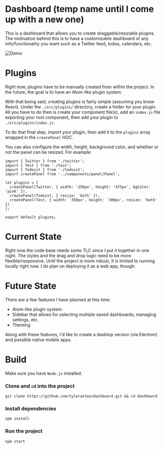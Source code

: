 # Dashboard (temp name until I come up with a new one)
This is a dashboard that allows you to create draggable/resizable plugins. The motivation behind this is to have a customizable dashboard of any info/functionality you want such as a Twitter feed, todos, calendars, etc.

![Demo](https://media.giphy.com/media/xUPGGFrMkW0uNJB5kc/giphy.gif)

# Plugins
Right now, plugins have to be manually created from within the project. In the future, the goal is to have an Atom-like plugin system.

With that being said, creating plugins is fairly simple (assuming you know React). Under the `./src/plugins/` directory, create a folder for your plugin. All you have to do then is create your component file(s), add an `index.js` file exporting your root component, then add your plugin to `./src/plugins/index.js`.

To do that final step, import your plugin, then add it to the `plugins` array wrapped in the `createPanel` HOC.

You can also configure the width, height, background color, and whether or not the panel can be resized. For example:
```
import { Twitter } from './twitter';
import { Test } from './test';
import { Todoist } from './todoist';
import createPanel from '../components/panel/Panel';

let plugins = [
  createPanel(Twitter, { width: '250px', height: '475px', bgColor: 'pink' }),
  createPanel(Todoist, { resize: 'both' }),
  createPanel(Test, { width: '350px', height: '300px', resize: 'both' })
];

export default plugins;
```

# Current State
Right now the code base needs some TLC since I put it together in one night. The styles and the drag and drop logic  need to be more flexible/responsive. Until the project is more robust, it is limited to running locally right now. I do plan on deploying it as a web app, though.

# Future State
There are a few features I have planned at this time:

- Atom-like plugin system.
- Sidebar that allows for selecting multiple saved dashboards, managing settings, etc.
- Theming

Along with these features, I'd like to create a desktop version (via Electron) and possible native mobile apps.

# Build
Make sure you have `Node.js` installed.

### Clone and `cd` into the project
`git clone https://github.com/tyleranton/dashboard.git && cd dashboard`

### Install dependencies
`npm install`

### Run the project
`npm start`

